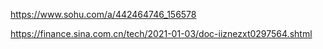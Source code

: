 https://www.sohu.com/a/442464746_156578

https://finance.sina.com.cn/tech/2021-01-03/doc-iiznezxt0297564.shtml